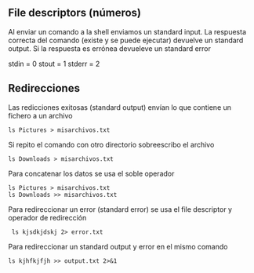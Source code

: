 ## File descriptors (números)
Al enviar un comando a la shell enviamos un standard input. La respuesta correcta del comando (existe y se puede ejecutar) devuelve un standard output. Si la respuesta es errónea devueleve un standard error

stdin = 0
stout = 1
stderr = 2

## Redirecciones
Las redicciones exitosas (standard output) envían lo que contiene un fichero a un archivo

    ls Pictures > misarchivos.txt

Si repito el comando con otro directorio sobreescribo el archivo

    ls Downloads > misarchivos.txt

Para concatenar los datos se usa el soble operador

    ls Pictures > misarchivos.txt
    ls Downloads >> misarchivos.txt

Para redireccionar un error (standard error) se usa el file descriptor y operador de redirección

     ls kjsdkjdskj 2> error.txt

Para redireccionar un standard output y error en el mismo comando

    ls kjhfkjfjh >> output.txt 2>&1